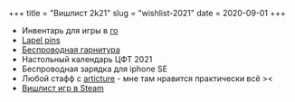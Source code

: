 +++
title = "Вишлист 2k21"
slug = "wishlist-2021"
date = 2020-09-01
+++

* Инвентарь для игры в [го](https://ru.wikipedia.org/wiki/%D0%93%D0%BE)
* [Lapel pins](https://www.etsy.com/search?q=lapel%20pin)
* [Беспроводная гарнитура](https://www.ozon.ru/product/bluetooth-naushniki-s-mikrofonom-jbl-tune-220tws-blue-176322150/)
* Настольный календарь ЦФТ 2021
* Беспроводная зарядка для iphone SE
* Любой стафф с <a href="https://articture.com/collections/frontpage">articture</a> - мне там нравится практически всё ><
* [Вишлист игр в Steam](https://store.steampowered.com/wishlist/profiles/76561198360726598/)
